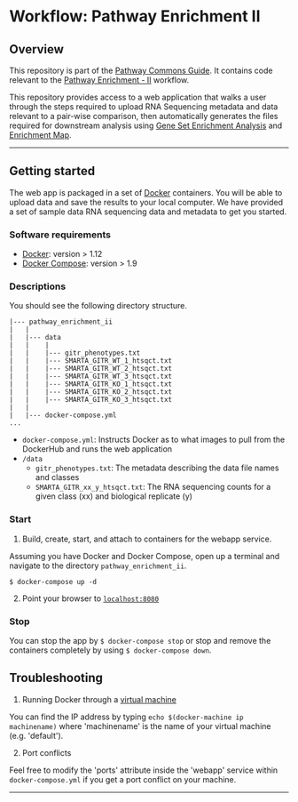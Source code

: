 # Workflow: Pathway Enrichment II

## Overview

This repository is part of the [Pathway Commons Guide](http://pathwaycommons.github.io/guide/). It contains code relevant to the [Pathway Enrichment - II](http://pathwaycommons.github.io/guide/workflows/pathway_enrichment_ii/index/) workflow.

This repository provides access to a web application that walks a user through the steps required to upload RNA Sequencing metadata and data relevant to a pair-wise comparison, then automatically generates the files required for downstream analysis using [Gene Set Enrichment Analysis](http://pathwaycommons.github.io/guide/workflows/pathway_enrichment_gdc/identify_pathways/) and [Enrichment Map](http://apps.cytoscape.org/apps/enrichmentmap).

---

## Getting started

The web app is packaged in a set of [Docker](https://www.docker.com/) containers. You will be able to upload data and save the results to your local computer. We have provided a set of sample data RNA sequencing data and metadata to get you started.

### Software requirements

- [Docker](https://docs.docker.com/engine/installation/): version > 1.12
- [Docker Compose](https://docs.docker.com/compose/): version > 1.9

### Descriptions

You should see the following directory structure.

```shell
|--- pathway_enrichment_ii
|   |
|   |--- data
|   |    |
|   |    |--- gitr_phenotypes.txt
|   |    |--- SMARTA_GITR_WT_1_htsqct.txt
|   |    |--- SMARTA_GITR_WT_2_htsqct.txt
|   |    |--- SMARTA_GITR_WT_3_htsqct.txt
|   |    |--- SMARTA_GITR_KO_1_htsqct.txt
|   |    |--- SMARTA_GITR_KO_2_htsqct.txt
|   |    |--- SMARTA_GITR_KO_3_htsqct.txt
|   |
|   |--- docker-compose.yml
...
```

- `docker-compose.yml`: Instructs Docker as to what images to pull from the DockerHub and runs the web application
- `/data`
  - `gitr_phenotypes.txt`: The metadata describing the data file names and classes
  - `SMARTA_GITR_xx_y_htsqct.txt`: The RNA sequencing counts for a given class (xx) and biological replicate (y)

### Start

1. Build, create, start, and attach to containers for the webapp service.

  Assuming you have Docker and Docker Compose, open up a terminal and navigate to the directory `pathway_enrichment_ii`.

  ```shell
  $ docker-compose up -d
  ```

2. Point your browser to [`localhost:8080`](http://localhost:8080)

### Stop

You can stop the app by `$ docker-compose stop` or stop and remove the containers completely by using `$ docker-compose down`.

## Troubleshooting

1. Running Docker through a [virtual machine](https://docs.docker.com/machine/get-started/)

  You can find the IP address by typing `echo $(docker-machine ip machinename)` where 'machinename' is the name of your virtual machine (e.g. 'default').

2. Port conflicts

  Feel free to modify the 'ports' attribute inside the 'webapp' service within  `docker-compose.yml` if you get a port conflict on your machine.

<hr/>
